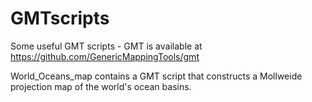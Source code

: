 # GMTscripts
Some useful GMT scripts - GMT is available at https://github.com/GenericMappingTools/gmt

World_Oceans_map contains a GMT script that constructs a Mollweide projection map of the world's ocean basins.
